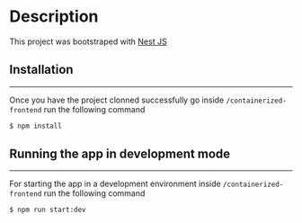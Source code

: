 # Description

This project was bootstraped with [Nest JS](https://nestjs.com/)
## Installation
---
Once you have the project clonned successfully go inside `/containerized-frontend` run the following command

```bash
$ npm install
```

## Running the app in development mode
---
For starting the app in a development environment inside `/containerized-frontend` run the following command

```bash
$ npm run start:dev
```
